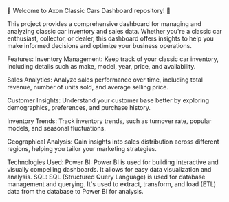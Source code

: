 🚗 Welcome to Axon Classic Cars Dashboard repository! 🚗

This project provides a comprehensive dashboard for managing and analyzing classic car inventory and sales data. Whether you're a classic car enthusiast, collector, or dealer, this dashboard offers insights to help you make informed decisions and optimize your business operations.

Features:
Inventory Management: Keep track of your classic car inventory, including details such as make, model, year, price, and availability.

Sales Analytics: Analyze sales performance over time, including total revenue, number of units sold, and average selling price.

Customer Insights: Understand your customer base better by exploring demographics, preferences, and purchase history.

Inventory Trends: Track inventory trends, such as turnover rate, popular models, and seasonal fluctuations.

Geographical Analysis: Gain insights into sales distribution across different regions, helping you tailor your marketing strategies.

Technologies Used:
Power BI: Power BI is used for building interactive and visually compelling dashboards. It allows for easy data visualization and analysis.
SQL: SQL (Structured Query Language) is used for database management and querying. It's used to extract, transform, and load (ETL) data from the database to Power BI for analysis.
